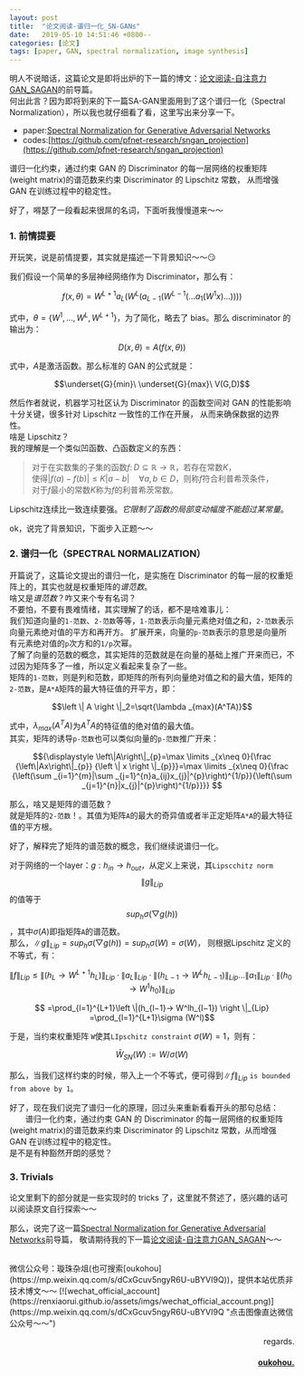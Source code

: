 ```yaml
---
layout: post
title:  "论文阅读-谱归一化_SN-GANs"
date:   2019-05-10 14:51:46 +0800--
categories: [论文]
tags: [paper, GAN, spectral normalization, image synthesis]  
---
```


明人不说暗话，这篇论文是即将出炉的下一篇的博文：[论文阅读-自注意力GAN_SAGAN](https://renxiaorui.github.io/)的前导篇。  
何出此言？因为即将到来的下一篇SA-GAN里面用到了这个谱归一化（Spectral Normalization），所以我也就仔细看了看，这里写出来分享一下。  

- paper:[Spectral Normalization for Generative Adversarial Networks](https://arxiv.org/pdf/1802.05957.pdf)  
- codes:[https://github.com/pfnet-research/sngan_projection](https://github.com/pfnet-research/sngan_projection)  

谱归一化约束，通过约束 GAN 的 Discriminator 的每一层网络的权重矩阵(weight matrix)的谱范数来约束 Discriminator 的 Lipschitz 常数，
从而增强 GAN 在训练过程中的稳定性。  

好了，嘚瑟了一段看起来很屌的名词，下面听我慢慢道来～～  

### 1. 前情提要
开玩笑，说是前情提要，其实就是描述一下背景知识～～😏  

我们假设一个简单的多层神经网络作为 Discriminator，那么有：  
  
$$f(x,\theta )=W^{L+1}a_L(W^L(a_{L-1}(W^{L-1}(...a_1(W^1x)...))))$$    

式中，$\theta = \lbrace W^1,...,W^L,W^{L+1}\rbrace$，为了简化，略去了 bias。那么 discriminator
的输出为：  

$$D(x, \theta)= A(f(x,\theta))$$  

式中，$A$是激活函数。那么标准的 GAN 的公式就是：  

$$\underset{G}{min}\ \underset{G}{max}\ V(G,D)$$  

然后作者就说，机器学习社区认为 Discriminator 的函数空间对 GAN 的性能影响十分关键，很多针对 Lipschitz 一致性的工作在开展，
从而来确保数据的边界性。  
啥是 Lipschitz？  
我的理解是一个类似凹函数、凸函数定义的东西： 

>对于在实数集的子集的函数${ f\colon D\subseteq \mathbb {R} \to \mathbb {R} }$，若存在常数$K$，  
使得$|f(a)-f(b)|\leq K|a-b|\quad \forall a,b\in D$，则称$f$符合利普希茨条件，  
对于$f$最小的常数$K$称为$f$的利普希茨常数。

Lipschitz连续比一致连续要强。*它限制了函数的局部变动幅度不能超过某常量*。  

ok，说完了背景知识，下面步入正题～～  

### 2. 谱归一化（SPECTRAL NORMALIZATION）  

开篇说了，这篇论文提出的谱归一化，是实施在 Discriminator 的每一层的权重矩阵上的，其实也就是权重矩阵的*谱范数*。  
啥又是*谱范数*？咋又来个专有名词？  
不要怕，不要有畏难情绪，其实理解了的话，都不是啥难事儿：  
我们知道向量的`1-范数`、`2-范数`等等，`1-范数`表示向量元素绝对值之和，`2-范数`表示向量元素绝对值的平方和再开方。
扩展开来，向量的`p-范数`表示的意思是向量所有元素绝对值的`p`次方和的`1/p`次幂。  
了解了向量的范数的概念，其实矩阵的范数就是在向量的基础上推广开来而已，不过因为矩阵多了一维，所以定义看起来复杂了一些。  
矩阵的`1-范数`，则是列和范数，即矩阵的所有列向量绝对值之和的最大值，矩阵的`2-范数`，是`A*A`矩阵的最大特征值的开平方，即：  

$$\left \| A \right \|_2=\sqrt{\lambda _{max}(A^TA)}$$  

式中，$\lambda _{max}(A^TA)$为$A^TA$的特征值的绝对值的最大值。  
其实，矩阵的诱导`p-范数`也可以类似向量的`p-范数`推广开来：

$${\displaystyle \left\|A\right\|_{p}=\max \limits _{x\neq 0}{\frac {\left\|Ax\right\|_{p}}
{\left \| x \right \|_{p}}}=\max \limits _{x\neq 0}{\frac {\left(\sum _{i=1}^{m}|\sum _{j=1}^{n}a_{ij}x_{j}|^{p}\right)^{1/p}}{\left(\sum _{j=1}^{n}|x_{j}|^{p}\right)^{1/p}}}}
$$

那么，啥又是矩阵的谱范数？  
就是矩阵的`2-范数`！。其值为矩阵`A`的最大的奇异值或者半正定矩阵`A*A`的最大特征值的平方根。  

好了，解释完了矩阵的谱范数的概念，我们继续说谱归一化。  

对于网络的一个layer：$g:h_{in} \to h_{out}$，从定义上来说，其`Lipscchitz norm` $$\left \|g  \right \|_{Lip}$$
的值等于$$sup_h\sigma(\bigtriangledown g(h))$$，其中$\sigma(A)$即指矩阵`A`的谱范数。  
那么，$\left\| g \right\|_{Lip}=sup_h\sigma(\bigtriangledown g(h))=sup_h\sigma(W)=\sigma(W)$，
则根据Lipschitz 定义的不等式，有：  

$$\left \|f  \right \|_{Lip} ≤\left \| (h_L → W^{L+1}h_L)\right \|_{Lip}· \left \|a_L\right \|_{Lip}
 · \left \| (h_{L-1} → W^{L}h_{L-1})\right \|_{Lip}... \left \|a_1\right \|_{Lip}·
 \left \| (h_{0} → W^{1}h_{0})\right \|_{Lip}$$
 
 $$
 =\prod_{l=1}^{L+1}\left \|(h_{l−1}→ W^lh_{l−1}) \right \|_{Lip} 
=\prod_{l=1}^{L+1}\sigma (W^l)$$

于是，当约束权重矩阵 `W`使其`LIpschitz constraint` $\sigma(W)=1$，则有：  

$$\bar{W}_{SN}(W):=W/\sigma(W)$$  

那么，当我们这样约束的时候，带入上一个不等式，便可得到$\left \|f  \right \|_{Lip}$ `is bounded from above by 1`。  

好了，现在我们说完了谱归一化的原理，回过头来重新看看开头的那句总结：  
　　谱归一化约束，通过约束 GAN 的 Discriminator 的每一层网络的权重矩阵(weight matrix)的谱范数来约束 Discriminator 的 Lipschitz 常数，从而增强 GAN 在训练过程中的稳定性。  
是不是有种豁然开朗的感觉？  

### 3. Trivials  
论文里剩下的部分就是一些实现时的 tricks 了，这里就不赘述了，感兴趣的话可以阅读原文自行探索～～  

那么，说完了这一篇[Spectral Normalization for Generative Adversarial Networks](https://arxiv.org/pdf/1802.05957.pdf)前导篇，
敬请期待我的下一篇[论文阅读-自注意力GAN_SAGAN](https://renxiaorui.github.io/)～～  



<br>
微信公众号：璇珠杂俎(也可搜索[oukohou](https://mp.weixin.qq.com/s/dCxGcuv5ngyR6U-uBYVI9Q))，提供本站优质非技术博文～～
[![wechat_official_account](https://renxiaorui.github.io/assets/imgs/wechat_official_account.png)](https://mp.weixin.qq.com/s/dCxGcuv5ngyR6U-uBYVI9Q "点击图像直达微信公众号～～")  




<br>
<p  align="right">regards.</p>
<h4 align="right">
    <a href="https://renxiaorui.github.io/">
        oukohou.
    </a>
</h4>

